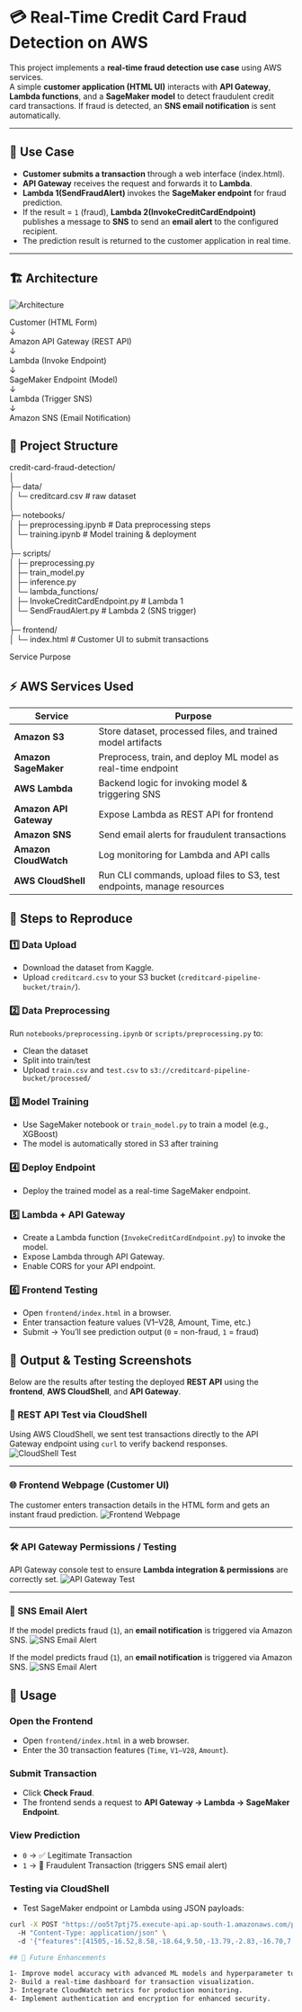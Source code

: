 # 💳 Real-Time Credit Card Fraud Detection on AWS

This project implements a **real-time fraud detection use case** using AWS services.  
A simple **customer application (HTML UI)** interacts with **API Gateway**, **Lambda functions**, and a **SageMaker model** to detect fraudulent credit card transactions. If fraud is detected, an **SNS email notification** is sent automatically.

---

## 🧠 Use Case

- **Customer submits a transaction** through a web interface (index.html).  
- **API Gateway** receives the request and forwards it to **Lambda**.  
- **Lambda 1(SendFraudAlert)** invokes the **SageMaker endpoint** for fraud prediction.  
- If the result = `1` (fraud), **Lambda 2(InvokeCreditCardEndpoint)** publishes a message to **SNS** to send an **email alert** to the configured recipient.  
- The prediction result is returned to the customer application in real time.

---

## 🏗️ Architecture  

![Architecture](images/architecure.png)  
  
Customer (HTML Form)  
↓  
Amazon API Gateway (REST API)  
↓  
Lambda (Invoke Endpoint)  
↓  
SageMaker Endpoint (Model)  
↓  
Lambda (Trigger SNS)  
↓  
Amazon SNS (Email Notification)    

## 📂 Project Structure  

credit-card-fraud-detection/  
│  
├─ data/  
│ └─ creditcard.csv # raw dataset  
│  
├─ notebooks/    
│ ├─ preprocessing.ipynb # Data preprocessing steps  
│ └─ training.ipynb # Model training & deployment  
│  
├─ scripts/  
│ ├─ preprocessing.py  
│ ├─ train_model.py  
│ ├─ inference.py  
│ └─ lambda_functions/  
│ ├─ InvokeCreditCardEndpoint.py # Lambda 1  
│ └─ SendFraudAlert.py # Lambda 2 (SNS trigger)  
│  
├─ frontend/  
│ └─ index.html # Customer UI to submit transactions  

Service	Purpose  

## ⚡ AWS Services Used

| Service              | Purpose |  
|----------------------|---------|  
| **Amazon S3**        | Store dataset, processed files, and trained model artifacts |  
| **Amazon SageMaker** | Preprocess, train, and deploy ML model as real-time endpoint |   
| **AWS Lambda**       | Backend logic for invoking model & triggering SNS |  
| **Amazon API Gateway** | Expose Lambda as REST API for frontend |  
| **Amazon SNS**       | Send email alerts for fraudulent transactions |  
| **Amazon CloudWatch**| Log monitoring for Lambda and API calls |  
| **AWS CloudShell**   | Run CLI commands, upload files to S3, test endpoints, manage resources |  

  ## 🧪 Steps to Reproduce

### 1️⃣ **Data Upload**
- Download the dataset from Kaggle.  
- Upload `creditcard.csv` to your S3 bucket (`creditcard-pipeline-bucket/train/`).

### 2️⃣ **Data Preprocessing**
Run `notebooks/preprocessing.ipynb` or `scripts/preprocessing.py` to:
- Clean the dataset
- Split into train/test
- Upload `train.csv` and `test.csv` to `s3://creditcard-pipeline-bucket/processed/`

### 3️⃣ **Model Training**
- Use SageMaker notebook or `train_model.py` to train a model (e.g., XGBoost)
- The model is automatically stored in S3 after training

### 4️⃣ **Deploy Endpoint**
- Deploy the trained model as a real-time SageMaker endpoint.

### 5️⃣ **Lambda + API Gateway**
- Create a Lambda function (`InvokeCreditCardEndpoint.py`) to invoke the model.
- Expose Lambda through API Gateway.
- Enable CORS for your API endpoint.

### 6️⃣ **Frontend Testing**
- Open `frontend/index.html` in a browser.
- Enter transaction feature values (V1–V28, Amount, Time, etc.)
- Submit → You’ll see prediction output (`0` = non-fraud, `1` = fraud)


## 📸 Output & Testing Screenshots

Below are the results after testing the deployed **REST API** using the **frontend**, **AWS CloudShell**, and **API Gateway**.

### 🧠 REST API Test via CloudShell
Using AWS CloudShell, we sent test transactions directly to the API Gateway endpoint using `curl` to verify backend responses.
![CloudShell Test](images/cloudshell.png)

---


### 🌐 Frontend Webpage (Customer UI)
The customer enters transaction details in the HTML form and gets an instant fraud prediction.
![Frontend Webpage](images/webpage.png)

---


### 🛠️ API Gateway Permissions / Testing
API Gateway console test to ensure **Lambda integration & permissions** are correctly set.
![API Gateway Test](images/apigateway_test.png)

---

### 📩 SNS Email Alert
If the model predicts fraud (`1`), an **email notification** is triggered via Amazon SNS.
![SNS Email Alert](images/emailalert.png)



If the model predicts fraud (`1`), an **email notification** is triggered via Amazon SNS.
![SNS Email Alert](images/emailalert.png)

## 🚀 Usage

### Open the Frontend
- Open `frontend/index.html` in a web browser.  
- Enter the 30 transaction features (`Time`, `V1–V28`, `Amount`).

### Submit Transaction
- Click **Check Fraud**.  
- The frontend sends a request to **API Gateway → Lambda → SageMaker Endpoint**.

### View Prediction
- `0` → ✅ Legitimate Transaction  
- `1` → 🚨 Fraudulent Transaction (triggers SNS email alert)

### Testing via CloudShell
- Test SageMaker endpoint or Lambda using JSON payloads:

```bash
curl -X POST "https://oo5t7ptj75.execute-api.ap-south-1.amazonaws.com/prod/InvokeCreditCardEndpoint" \  
  -H "Content-Type: application/json" \  
  -d '{"features":[41505,-16.52,8.58,-18.64,9.50,-13.79,-2.83,-16.70,7.51,-8.50,-14.11,5.29,-10.83,1.67,-9.37,0.36,-9.89,-19.23,-8.39,3.10,-1.51,1.19,-1.12,-2.35,0.67,-1.41,-0.46,-2.01,-1.04,364.19]}'

## 🔮 Future Enhancements

1- Improve model accuracy with advanced ML models and hyperparameter tuning.  
2- Build a real-time dashboard for transaction visualization.  
3- Integrate CloudWatch metrics for production monitoring.  
4- Implement authentication and encryption for enhanced security.  



